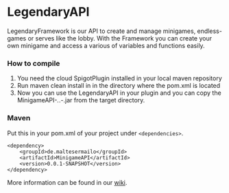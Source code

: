 # LegendaryAPI #

LegendaryFramework is our API to create and manage minigames, endless-games or serves like the lobby. With the Framework you can create your own minigame and access a various of variables and functions easily.

### How to compile ###

1. You need the cloud SpigotPlugin installed in your local maven repository
2. Run maven clean install in in the directory where the pom.xml is located
3. Now you can use the LegendaryAPI in your plugin and you can copy the MinigameAPI-*.*.*-*.jar from the target directory.


### Maven ###

Put this in your pom.xml of your project under ```<dependencies>```.
~~~~
<dependency>
	<groupId>de.maltesermailo</groupId>
	<artifactId>MinigameAPI</artifactId>
	<version>0.0.1-SNAPSHOT</version>
</dependency>
~~~~
More information can be found in our [wiki](https://bitbucket.org/playlegendeu/legendaryapi/wiki/).